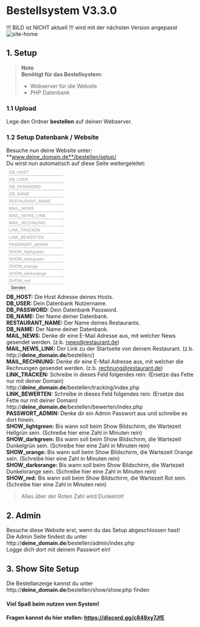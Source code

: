 # Bestellsystem V3.3.0

!!! BILD ist NICHT aktuell !!! wird mit der nächsten Version angepasst
![site-home](https://user-images.githubusercontent.com/26382876/225888162-ec5a5d3a-80c0-403b-9d44-6430c618b179.png)

## 1. Setup
> **Note**<br>
> **Benötigt für das Bestellsystem:**
> - Webserver für die Website<br>
> - PHP Datenbank
### 1.1 Upload
Lege den Ordner **bestellen** auf deinen Webserver.
### 1.2 Setup Datenbank / Website
Besuche nun deine Website unter:<br>
**www.deine_domain.de**/bestellen/setup/<br>
Du wirst nun automatisch auf diese Seite weitergeleitet:<br>
![alt text](setup_1.png)<br>
**DB_HOST:** Die Host Adresse deines Hosts.<br>
**DB_USER:** Dein Datenbank Nutzername.<br>
**DB_PASSWORD:** Dein Datenbank Password.<br>
**DB_NAME:** Der Name deiner Datenbank.<br>
**RESTAURANT_NAME:** Der Name deines Restaurants.<br>
**DB_NAME:** Der Name deiner Datenbank.<br>
**MAIL_NEWS:** Denke dir eine E-Mail Adresse aus, mit welcher News gesendet werden. (z.b. news@restaurant.de)<br>
**MAIL_NEWS_LINK:** Der Link zu der Startseite von deinem Restaurant. (z.b. http://**deine_domain.de**/bestellen/)<br>
**MAIL_RECHNUNG:** Denke dir eine E-Mail Adresse aus, mit welcher die Rechnungen gesendet werden. (z.b. rechnung@restaurant.de)<br>
**LINK_TRACKEN:** Schreibe in dieses Feld folgendes rein: (Ersetze das Fette nur mit deiner Domain) http://**deine_domain.de**/bestellen/tracking/index.php<br>
**LINK_BEWERTEN:** Schreibe in dieses Feld folgendes rein: (Ersetze das Fette nur mit deiner Domain) http://**deine_domain.de**/bestellen/bewerten/index.php<br>
**PASSWORT_ADMIN:** Denke dir ein Admin Passwort aus und schreibe es dort hinein.<br>
**SHOW_lightgreen:** Bis wann soll beim Show Bildschirm, die Wartezeit Hellgrün sein. (Schreibe hier eine Zahl in Minuten rein)<br>
**SHOW_darkgreen:** Bis wann soll beim Show Bildschirm, die Wartezeit Dunkelgrün sein. (Schreibe hier eine Zahl in Minuten rein)<br>
**SHOW_orange:** Bis wann soll beim Show Bildschirm, die Wartezeit Orange sein. (Schreibe hier eine Zahl in Minuten rein)<br>
**SHOW_darkorange:** Bis wann soll beim Show Bildschirm, die Wartezeit Dunkelorange sein. (Schreibe hier eine Zahl in Minuten rein)<br>
**SHOW_red:** Bis wann soll beim Show Bildschirm, die Wartezeit Rot sein. (Schreibe hier eine Zahl in Minuten rein)
> Alles über der Roten Zahl wird Dunkelrot!
## 2. Admin
Besuche diese Website erst, wenn du das Setup abgeschlossen hast!<br>
Die Admin Seite findest du unter http://**deine_domain.de**/bestellen/admin/index.php<br>
Logge dich dort mit deinem Passwort ein!<br>
## 3. Show Site Setup
Die Bestellanzeige kannst du unter http://**deine_domain.de**/bestellen/show/show.php finden<br>
#### Viel Spaß beim nutzen vom System!
#### Fragen kannst du hier stellen: https://discord.gg/c848xy7JfE
